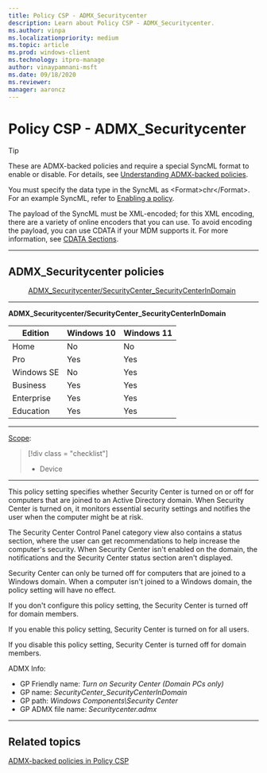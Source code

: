```yaml
---
title: Policy CSP - ADMX_Securitycenter
description: Learn about Policy CSP - ADMX_Securitycenter.
ms.author: vinpa
ms.localizationpriority: medium
ms.topic: article
ms.prod: windows-client
ms.technology: itpro-manage
author: vinaypamnani-msft
ms.date: 09/18/2020
ms.reviewer: 
manager: aaroncz
---
```


# Policy CSP - ADMX_Securitycenter
> [!TIP]
> These are ADMX-backed policies and require a special SyncML format to enable or disable. For details, see [Understanding ADMX-backed policies](../understanding-admx-backed-policies.md).
>
> You must specify the data type in the SyncML as &lt;Format&gt;chr&lt;/Format&gt;. For an example SyncML, refer to [Enabling a policy](../understanding-admx-backed-policies.md#enabling-a-policy).
>
> The payload of the SyncML must be XML-encoded; for this XML encoding, there are a variety of online encoders that you can use. To avoid encoding the payload, you can use CDATA if your MDM supports it. For more information, see [CDATA Sections](http://www.w3.org/TR/REC-xml/#sec-cdata-sect).

<hr/>

<!--Policies-->
## ADMX_Securitycenter policies

<dl>
  <dd>
    <a href="#admx-securitycenter-securitycenter-securitycenterindomain">ADMX_Securitycenter/SecurityCenter_SecurityCenterInDomain</a>
  </dd>
</dl>


<hr/>

<!--Policy-->
<a href="" id="admx-securitycenter-securitycenter-securitycenterindomain"></a>**ADMX_Securitycenter/SecurityCenter_SecurityCenterInDomain**

<!--SupportedSKUs-->

|Edition|Windows 10|Windows 11|
|--- |--- |--- |
|Home|No|No|
|Pro|Yes|Yes|
|Windows SE|No|Yes|
|Business|Yes|Yes|
|Enterprise|Yes|Yes|
|Education|Yes|Yes|

<!--/SupportedSKUs-->
<hr/>

<!--Scope-->
[Scope](./policy-configuration-service-provider.md#policy-scope):

> [!div class = "checklist"]
> * Device

<hr/>

<!--/Scope-->
<!--Description-->
This policy setting specifies whether Security Center is turned on or off for computers that are joined to an Active Directory domain. When Security Center is turned on, it monitors essential security settings and notifies the user when the computer might be at risk.

The Security Center Control Panel category view also contains a status section, where the user can get recommendations to help increase the computer's security. When Security Center isn't enabled on the domain, the notifications and the Security Center status section aren't displayed.

Security Center can only be turned off for computers that are joined to a Windows domain. When a computer isn't joined to a Windows domain, the policy setting will have no effect.

If you don't configure this policy setting, the Security Center is turned off for domain members.

If you enable this policy setting, Security Center is turned on for all users.

If you disable this policy setting, Security Center is turned off for domain members.


<!--/Description-->


<!--ADMXBacked-->
ADMX Info:
-   GP Friendly name: *Turn on Security Center (Domain PCs only)*
-   GP name: *SecurityCenter_SecurityCenterInDomain*
-   GP path: *Windows Components\Security Center*
-   GP ADMX file name: *Securitycenter.admx*

<!--/ADMXBacked-->
<!--/Policy-->
<hr/>



<!--/Policies-->

## Related topics

[ADMX-backed policies in Policy CSP](./policies-in-policy-csp-admx-backed.md)
